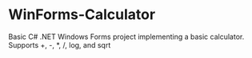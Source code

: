 # WinForms-Calculator
Basic C# .NET Windows Forms project implementing a basic calculator. Supports +, -, *, /, log, and sqrt
